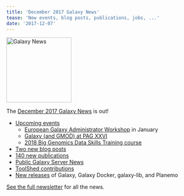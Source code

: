 ```yaml
---
title: 'December 2017 Galaxy News'
tease: 'New events, blog posts, publications, jobs, ...'
date: '2017-12-07'
---
```

[<img class="float-right" src="/src/images/galaxy-logos/GalaxyNews.png" alt="Galaxy News" width="170" />](/galaxy-updates/2017-12/)

The [December 2017 Galaxy News](/galaxy-updates/2017-12/) is out!

* [Upcoming events](/galaxy-updates/2017-12/#events)
  * [European Galaxy Administrator Workshop](/galaxy-updates/2017-12/#european-galaxy-administrator-workshop) in January
  * [Galaxy (and GMOD) at PAG XXVI](/galaxy-updates/2017-12/#galaxy-and-gmod-at-plant-and-animal-genome-xxvi)
  * [2018 Big Genomics Data Skills Training course](/galaxy-updates/2017-12/#2018-big-genomics-data-skills-training-course)
* [Two new blog posts](/galaxy-updates/2017-12/#new-galactic-blog-entries)
* [140 new publications](/galaxy-updates/2017-12/#publications)
* [Public Galaxy Server News](/galaxy-updates/2017-12/#public-galaxy-server-news)
* [ToolShed contributions](/galaxy-updates/2017-12/#toolshed-contributions)
* [New releases](/galaxy-updates/2017-12/#releases) of Galaxy, Galaxy Docker, galaxy-lib, and Planemo

[See the full newsletter](/galaxy-updates/2017-12/) for all the news.
